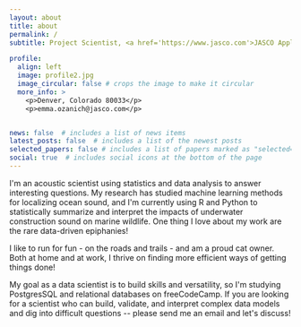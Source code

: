 ```yaml
---
layout: about
title: about
permalink: /
subtitle: Project Scientist, <a href='https://www.jasco.com'>JASCO Applied Sciences, Inc.</a>

profile:
  align: left
  image: profile2.jpg
  image_circular: false # crops the image to make it circular
  more_info: >
    <p>Denver, Colorado 80033</p>
    <p>emma.ozanich@jasco.com</p>


news: false  # includes a list of news items
latest_posts: false  # includes a list of the newest posts
selected_papers: false # includes a list of papers marked as "selected={true}"
social: true  # includes social icons at the bottom of the page
---
```


I'm an acoustic scientist using statistics and data analysis to answer interesting questions. 
My research has studied machine learning methods for localizing ocean sound, and I'm currently using R and Python to statistically summarize and interpret the impacts of underwater construction sound on marine wildlife.
One thing I love about my work are the rare data-driven epiphanies! 

I like to run for fun - on the roads and trails - and am a proud cat owner. Both at home and at work, I thrive on finding more efficient ways of getting things done!

My goal as a data scientist is to build skills and versatility, so I'm studying PostgresSQL and relational databases on freeCodeCamp.
If you are looking for a scientist who can build, validate, and interpret complex data models and dig into difficult questions -- please send me an email and let's discuss!
